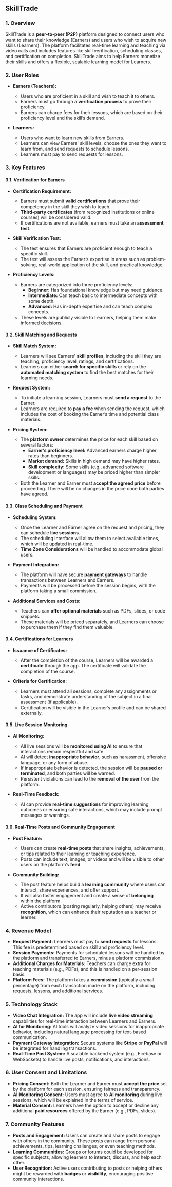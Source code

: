 
## **SkillTrade**

### **1. Overview**
SkillTrade is a **peer-to-peer (P2P)** platform designed to connect users who want to share their knowledge (Earners) and users who wish to acquire new skills (Learners). The platform facilitates real-time learning and teaching via video calls and includes features like skill verification, scheduling classes, and certification on completion. SkillTrade aims to help Earners monetize their skills and offers a flexible, scalable learning model for Learners.

### **2. User Roles**
- **Earners (Teachers):**
  - Users who are proficient in a skill and wish to teach it to others.
  - Earners must go through a **verification process** to prove their proficiency.
  - Earners can charge fees for their lessons, which are based on their proficiency level and the skill’s demand.
  
- **Learners:**
  - Users who want to learn new skills from Earners.
  - Learners can view Earners' skill levels, choose the ones they want to learn from, and send requests to schedule lessons.
  - Learners must pay to send requests for lessons.

### **3. Key Features**

#### **3.1. Verification for Earners**
- **Certification Requirement:**
  - Earners must submit **valid certifications** that prove their competency in the skill they wish to teach.
  - **Third-party certificates** (from recognized institutions or online courses) will be considered valid.
  - If certifications are not available, earners must take an **assessment test**.
  
- **Skill Verification Test:**
  - The test ensures that Earners are proficient enough to teach a specific skill.
  - The test will assess the Earner’s expertise in areas such as problem-solving, real-world application of the skill, and practical knowledge.
  
- **Proficiency Levels:**
  - Earners are categorized into three proficiency levels:
    - **Beginner:** Has foundational knowledge but may need guidance.
    - **Intermediate:** Can teach basic to intermediate concepts with some depth.
    - **Advanced:** Has in-depth expertise and can teach complex concepts.
  - These levels are publicly visible to Learners, helping them make informed decisions.
  
#### **3.2. Skill Matching and Requests**
- **Skill Match System:**
  - Learners will see Earners' **skill profiles**, including the skill they are teaching, proficiency level, ratings, and certifications.
  - Learners can either **search for specific skills** or rely on the **automated matching system** to find the best matches for their learning needs.
  
- **Request System:**
  - To initiate a learning session, Learners must **send a request** to the Earner.
  - Learners are required to **pay a fee** when sending the request, which includes the cost of booking the Earner’s time and potential class materials.

- **Pricing System:**
  - The **platform owner** determines the price for each skill based on several factors:
    - **Earner’s proficiency level:** Advanced earners charge higher rates than beginners.
    - **Market demand:** Skills in high demand may have higher rates.
    - **Skill complexity:** Some skills (e.g., advanced software development or languages) may be priced higher than simpler skills.
  - Both the Learner and Earner must **accept the agreed price** before proceeding. There will be no changes in the price once both parties have agreed.

#### **3.3. Class Scheduling and Payment**
- **Scheduling System:**
  - Once the Learner and Earner agree on the request and pricing, they can schedule **live sessions**.
  - The scheduling interface will allow them to select available times, which will be updated in real-time.
  - **Time Zone Considerations** will be handled to accommodate global users.

- **Payment Integration:**
  - The platform will have secure **payment gateways** to handle transactions between Learners and Earners.
  - Payments will be processed before the session begins, with the platform taking a small commission.
  
- **Additional Services and Costs:**
  - Teachers can **offer optional materials** such as PDFs, slides, or code snippets.
  - These materials will be priced separately, and Learners can choose to purchase them if they find them valuable.

#### **3.4. Certifications for Learners**
- **Issuance of Certificates:**
  - After the completion of the course, Learners will be awarded a **certificate** through the app. The certificate will validate the completion of the course.
  
- **Criteria for Certification:**
  - Learners must attend all sessions, complete any assignments or tasks, and demonstrate understanding of the subject in a final assessment (if applicable).
  - Certification will be visible in the Learner’s profile and can be shared externally.

#### **3.5. Live Session Monitoring**
- **AI Monitoring:**
  - All live sessions will be **monitored using AI** to ensure that interactions remain respectful and safe.
  - AI will detect **inappropriate behavior**, such as harassment, offensive language, or any form of abuse.
  - If inappropriate behavior is detected, the session will be **paused or terminated**, and both parties will be warned.
  - Persistent violations can lead to the **removal of the user** from the platform.
  
- **Real-Time Feedback:**
  - AI can provide **real-time suggestions** for improving learning outcomes or ensuring safe interactions, which may include prompt messages or warnings.

#### **3.6. Real-Time Posts and Community Engagement**
- **Post Feature:**
  - Users can create **real-time posts** that share insights, achievements, or tips related to their learning or teaching experience.
  - Posts can include text, images, or videos and will be visible to other users on the platform’s **feed**.
  
- **Community Building:**
  - The post feature helps build a **learning community** where users can interact, share experiences, and offer support.
  - It will also foster engagement and create a sense of **belonging** within the platform.
  - Active contributors (posting regularly, helping others) may receive **recognition**, which can enhance their reputation as a teacher or learner.

### **4. Revenue Model**
- **Request Payment:** Learners must pay to **send requests** for lessons. This fee is predetermined based on skill and proficiency level.
- **Session Payments:** Payments for scheduled lessons will be handled by the platform and transferred to Earners, minus a platform commission.
- **Additional Charges for Materials:** Teachers can charge extra for teaching materials (e.g., PDFs), and this is handled on a per-session basis.
- **Platform Fees:** The platform takes a **commission** (typically a small percentage) from each transaction made on the platform, including requests, lessons, and additional services.

### **5. Technology Stack**
- **Video Chat Integration:** The app will include **live video streaming** capabilities for real-time interaction between Learners and Earners.
- **AI for Monitoring:** AI tools will analyze video sessions for inappropriate behavior, including natural language processing for text-based communication.
- **Payment Gateway Integration:** Secure systems like **Stripe** or **PayPal** will be integrated for handling transactions.
- **Real-Time Post System:** A scalable backend system (e.g., Firebase or WebSockets) to handle live posts, notifications, and interactions.

### **6. User Consent and Limitations**
- **Pricing Consent:** Both the Learner and Earner must **accept the price** set by the platform for each session, ensuring fairness and transparency.
- **AI Monitoring Consent:** Users must agree to **AI monitoring** during live sessions, which will be explained in the terms of service.
- **Material Consent:** Learners have the option to accept or decline any additional **paid resources** offered by the Earner (e.g., PDFs, slides).

### **7. Community Features**
- **Posts and Engagement:** Users can create and share posts to engage with others in the community. These posts can range from personal achievements, tips, learning challenges, or even teaching methods.
- **Learning Communities:** Groups or forums could be developed for specific subjects, allowing learners to interact, discuss, and help each other.
- **User Recognition:** Active users contributing to posts or helping others might be rewarded with **badges** or **visibility**, encouraging positive community interactions.

